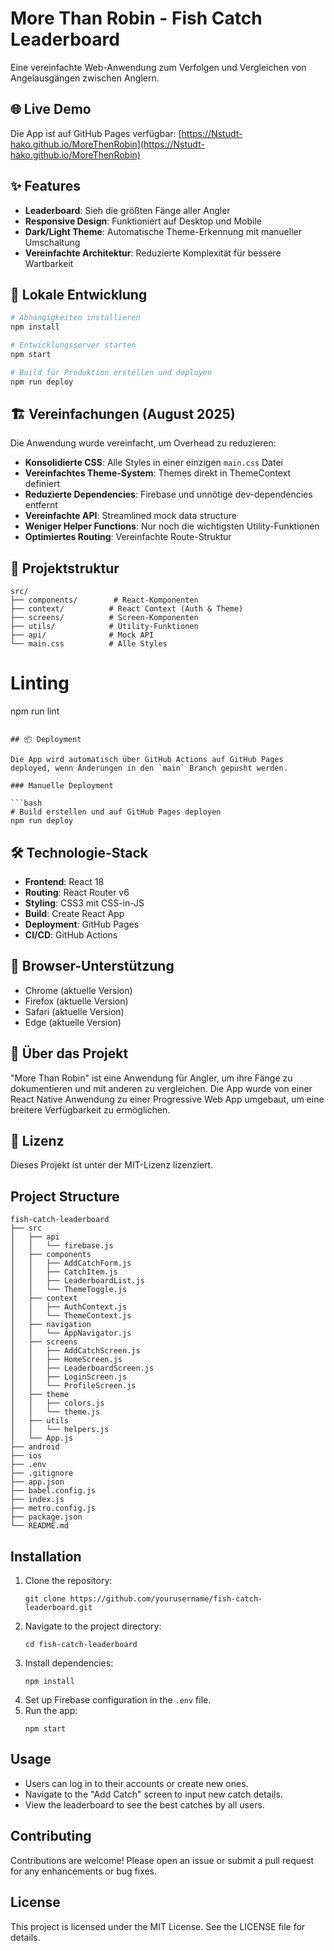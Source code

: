# More Than Robin - Fish Catch Leaderboard

Eine vereinfachte Web-Anwendung zum Verfolgen und Vergleichen von Angelausgängen zwischen Anglern.

## 🌐 Live Demo

Die App ist auf GitHub Pages verfügbar: [https://Nstudt-hako.github.io/MoreThenRobin](https://Nstudt-hako.github.io/MoreThenRobin)

## ✨ Features

- **Leaderboard**: Sieh die größten Fänge aller Angler
- **Responsive Design**: Funktioniert auf Desktop und Mobile
- **Dark/Light Theme**: Automatische Theme-Erkennung mit manueller Umschaltung
- **Vereinfachte Architektur**: Reduzierte Komplexität für bessere Wartbarkeit

## 🚀 Lokale Entwicklung

```bash
# Abhängigkeiten installieren
npm install

# Entwicklungsserver starten
npm start

# Build für Produktion erstellen und deployen
npm run deploy
```

## 🏗️ Vereinfachungen (August 2025)

Die Anwendung wurde vereinfacht, um Overhead zu reduzieren:

- **Konsolidierte CSS**: Alle Styles in einer einzigen `main.css` Datei
- **Vereinfachtes Theme-System**: Themes direkt in ThemeContext definiert
- **Reduzierte Dependencies**: Firebase und unnötige dev-dependencies entfernt
- **Vereinfachte API**: Streamlined mock data structure
- **Weniger Helper Functions**: Nur noch die wichtigsten Utility-Funktionen
- **Optimiertes Routing**: Vereinfachte Route-Struktur

## 📁 Projektstruktur

```
src/
├── components/        # React-Komponenten
├── context/          # React Context (Auth & Theme)
├── screens/          # Screen-Komponenten
├── utils/            # Utility-Funktionen
├── api/              # Mock API
└── main.css          # Alle Styles
```

# Linting
npm run lint
```

## 📦 Deployment

Die App wird automatisch über GitHub Actions auf GitHub Pages deployed, wenn Änderungen in den `main` Branch gepusht werden.

### Manuelle Deployment

```bash
# Build erstellen und auf GitHub Pages deployen
npm run deploy
```

## 🛠 Technologie-Stack

- **Frontend**: React 18
- **Routing**: React Router v6
- **Styling**: CSS3 mit CSS-in-JS
- **Build**: Create React App
- **Deployment**: GitHub Pages
- **CI/CD**: GitHub Actions

## 📱 Browser-Unterstützung

- Chrome (aktuelle Version)
- Firefox (aktuelle Version)
- Safari (aktuelle Version)
- Edge (aktuelle Version)

## 🎣 Über das Projekt

"More Than Robin" ist eine Anwendung für Angler, um ihre Fänge zu dokumentieren und mit anderen zu vergleichen. Die App wurde von einer React Native Anwendung zu einer Progressive Web App umgebaut, um eine breitere Verfügbarkeit zu ermöglichen.

## 📄 Lizenz

Dieses Projekt ist unter der MIT-Lizenz lizenziert.

## Project Structure

```
fish-catch-leaderboard
├── src
│   ├── api
│   │   └── firebase.js
│   ├── components
│   │   ├── AddCatchForm.js
│   │   ├── CatchItem.js
│   │   ├── LeaderboardList.js
│   │   └── ThemeToggle.js
│   ├── context
│   │   ├── AuthContext.js
│   │   └── ThemeContext.js
│   ├── navigation
│   │   └── AppNavigator.js
│   ├── screens
│   │   ├── AddCatchScreen.js
│   │   ├── HomeScreen.js
│   │   ├── LeaderboardScreen.js
│   │   ├── LoginScreen.js
│   │   └── ProfileScreen.js
│   ├── theme
│   │   ├── colors.js
│   │   └── theme.js
│   ├── utils
│   │   └── helpers.js
│   └── App.js
├── android
├── ios
├── .env
├── .gitignore
├── app.json
├── babel.config.js
├── index.js
├── metro.config.js
├── package.json
└── README.md
```

## Installation

1. Clone the repository:
   ```
   git clone https://github.com/yourusername/fish-catch-leaderboard.git
   ```
2. Navigate to the project directory:
   ```
   cd fish-catch-leaderboard
   ```
3. Install dependencies:
   ```
   npm install
   ```
4. Set up Firebase configuration in the `.env` file.
5. Run the app:
   ```
   npm start
   ```

## Usage

- Users can log in to their accounts or create new ones.
- Navigate to the "Add Catch" screen to input new catch details.
- View the leaderboard to see the best catches by all users.

## Contributing

Contributions are welcome! Please open an issue or submit a pull request for any enhancements or bug fixes.

## License

This project is licensed under the MIT License. See the LICENSE file for details.